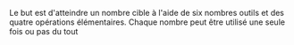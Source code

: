 Le but est d'atteindre un nombre cible à l'aide de six nombres outils et des quatre opérations élémentaires. Chaque nombre peut être utilisé une seule fois ou pas du tout